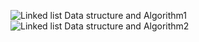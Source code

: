 
![Linked list Data structure and Algorithm1](https://www.tutorialspoint.com/data_structures_algorithms/images/linked_list.jpg)
![Linked list Data structure and Algorithm2](https://www.tutorialspoint.com/data_structures_algorithms/images/linked_list_insertion_2.jpg)
